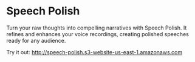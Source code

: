 # Speech Polish
Turn your raw thoughts into compelling narratives with Speech Polish. It refines and enhances your voice recordings, creating polished speeches ready for any audience.

Try it out: http://speech-polish.s3-website-us-east-1.amazonaws.com

